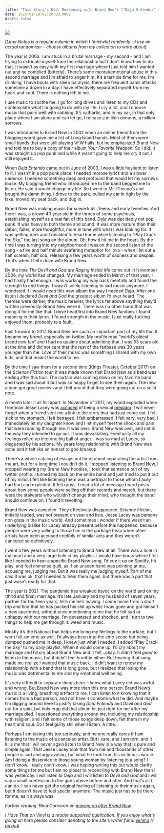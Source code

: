 ```yaml
---
title: "This Story's Old: Reckoning with Brand New's \"Deja Entendu\" in 2025"
date: 2025-01-18T02:20:00.000Z
draft: false
---
```

![](/images/upload/img_8235.jpg)

[*Liner Notes is a regular column in which I  (michele) randomly - i use an actual randomizer - choose albums from my collection to write about*]

The year is 2003. I am stuck in a brutal marriage - my second - and I am trying to extricate myself from the relationship but I don’t know how to do that. It wasn’t as easy with my first marriage where I just told him I wanted out and he complied (bitterly). There’s some mental/emotional abuse in this second marriage and I’m afraid to anger him. It’s a terrible time for me. I’m drinking, I have bouts with sleep paralysis, there are frequent panic attacks, sometime a dozen in a day. I have effectively separated myself from my heart and soul. There is nothing left in me. 

I use music to soothe me. I go for long drives and listen to my CDs and contemplate what I’m going to do with my life. I cry a lot, and I choose music that pairs well with sobbing. It’s cathartic, and in my car, in that only place where I am alone and can let go, I release a million demons, a million sorrows.

I was introduced to Brand New in 2002 when an online friend from the blogging world gave me a list of Long Island bands. Most of them were small bands that were still playing VFW halls, but he emphasized Brand New and told me to buy a copy of their album *Your Favorite Weapon*. So I did. It was straight up pop punk and while it wasn’t going to help me cry it out, I still enjoyed it. 

When *Deja Entendu* came out in June of 2003, I was a little hesitant to listen to it. I wasn’t in a pop punk place. I needed morose lyrics and a slower cadence. I needed something deep and profound that would let my sorrows loose. My blogging friend who introduced me to the band begged me to listen. He said it would change my life. So I went to Mr. Cheapo’s and bought the damn thing. I drove to the park, pulled my car in right by the lake, moved my seat back, and dug in. 

Brand New was making music for scene kids. Teens and early twenties. And here I was, a grown 40 year old in the throes of some psychosis, establishing myself as a real fan of this band. *Deja* was decidedly not pop punk. It was heavy in both theme and sound. It was more mature than their debut, fuller, more thoughtful, more in tune with what I was looking for. It was getting dark and I decided to head home while listening to “Play Crack the Sky,” the last song on the album. Oh, how it hit me in the heart. By the time I was turning into my neighborhood I was on the second listen of the song - a five and half minute seafaring metaphor for love - when I let out a half scream, half sob, releasing a few years worth of sadness and despair. That’s when I fell in love with Brand New.

By the time *The Devil and God are Raging Inside Me* came out in November 2006, my world had changed. My marriage ended in March of that year; I had finally had enough. I was working my way back mentally and found the strength to end things. I wasn’t solely listening to sad music anymore. I wondered if I would *need* this new album the way I needed *Deja.* After one listen I declared *Devil and God* the greatest album I’d  ever heard. The themes were darker, the music heavier, the lyrics far above anything they’d written previously. Brand New were *it*. There was no other band that was doing it for me like that. I dove headfirst into Brand New fandom. I found meaning in their lyrics, I found strength in the music, I just really fucking enjoyed them, probably to a fault. 

Fast forward to 2017. Brand New are such an important part of my life that it became my *brand*, especially on twitter. My profile read “world’s oldest brand new fan” and I had no qualms about admitting that. I was 53 years old at the time and did not care that the rest of the fanbase was 30 years younger than me. Love of their music was something I shared with my own kids, and that meant the world to me. 

By the time I saw them for a second time (Kings Theater, October 2017) on the *Science Fiction* tour, it was made known that Brand New as a band was ending after this tour. The curtain was coming down on my favorite band and I was sad about it but was so happy to get to see them again. The new album got great reviews and I felt proud that they were going out on a solid note. 

A month later it all fell apart. In November of 2017, my world exploded when frontman Jesse Lacey was [accused](https://www.vulture.com/2017/11/multiple-people-accuse-jesse-lacey-of-misconduct-with-minors.html) of being a sexual [predator](https://pitchfork.com/news/two-alleged-victims-of-brand-news-jesse-lacey-detail-years-of-sexual-exploitation-of-minors/). I will never forget when a friend sent me a link to the story that had just come out. I felt sick to my stomach. I felt betrayed. I felt embarrassed. I felt very, very bad. I immediately let my daughter know and I let myself feel the shock and pain that were running through me. It was over. Brand New was over, and not in the way they intended to go out. It was devastating. Eventually all my feelings rolled up into one big ball of anger. I was so mad at Lacey, so disgusted by his actions. My years long relationship with Brand New was done and it felt like an honest to god breakup. 

There’s a whole catalog of essays out there about separating the artist from the art, but for a long time I couldn’t do it. I stopped listening to Brand New, I stopped wearing my Brand New hoodies, I took that sentence out of my twitter profile. I turned my back on the entire band and just tried to put it out of my mind. I felt like listening them was a betrayal to those whom Lacey had hurt and exploited. It felt gross. I read a lot of message board posts about how some people were selling off their records and merch, but there were the stalwarts who wouldn’t change their mind, who thought the band should continue on. I found it revolting.

Brand New was canceled. They effectively disappeared. *Science Fiction*, initially lauded, was not present on year end lists. Jesse Lacey was persona non grata in the music world. And sometimes I wonder if there wasn’t an underlying dislike for Lacey already present before this happened, because people were very willing to throw him in the garbage heap when other artists have been accused credibly of similar acts and they weren’t canceled so definitively. 

I went a few years without listening to Brand New at all. There was a hole in my heart and a very large hole in my playlist. I would have bouts where I felt like I needed to hear a specific Brand New song, I’d cue it up on Spotify, hit play, and feel immense guilt, as if an unseen hand was pointing at me, accusing me, judging me. But it was really me judging myself.  Part of me said it was ok, that I needed to hear them again, but there was a part that just wasn’t ready for that.

The year is 2021. The pandemic has wreaked havoc on the world and on my (third and final) marriage. It’s late January and my husband of seven years, partner for fourteen years, tells me he’s leaving. I come home from a short trip and find that he has packed his shit up while I was gone and got himself a new apartment, without once mentioning to me that he felt sad or unhappy with our marriage. I’m devastated and shocked, and I turn to two things to help me get through it: weed and music. 

Mostly it’s the National that helps me bring my feelings to the surface, but I went full-on emo as well. I’d always been into the emo scene but being dumped pushed me in deep. I knew just what I needed. I added “Play Crack the Sky” to my daily playlist. When it would come up, I’d cry about my marriage and I’d cry about Brand New and it felt…okay. It didn’t feel *good* to listen to the music, but it didn’t feel horrible either. But hearing that song made me realize I wanted that music back. I didn’t want to renew my relationship with a band that is long gone, but I realized that losing the music was detrimental to me and my emotional well being. 

It’s very difficult to separate things here. I know what Lacey did was awful and wrong. But Brand New was more than this one person. Brand New’s music is a  living, breathing artifact to me. I can listen to it knowing that it comes from a bad person, and not have it condone what he did. And maybe I’m digging around here to justify taking *Deja Entendu* and *Devil and God*  out for a spin, but holy crap did that album hit just right for me after my marriage died. I questioned everything around me, including my relationship with religion, and I felt some of those songs deep down, felt them in my heart and soul. Do I feel guilty still when I listen. A little. 

Perhaps I am taking this too seriously, and no one really cares if I am listening to the music of a canceled artist. But I care, and I am torn, and it kills me that I will never again listen to Brand New in a way that is pure and simple again. That Jesse Lacey took that from me and thousands of other people is sad and aggravating, but what he took from his victims is worse. Am I doing a disservice to those young woman by listening to a song? I don’t know. I really don’t know. I was hoping writing this out would clarify some things for me but I am no closer to reconciling with Brand New than I was yesterday. I will listen to *Deja* and I will listen to *Devil and God* and I will say a small confession to the gods above before and after. And that’s all I can do. I can never get the original feeling of listening to their music again, but it doesn’t have to feel special anymore. The music just has to be there for me, as it always was. 

*Further reading: Nina Corcoran on [moving on after Brand New](https://www.vice.com/en/article/8xvyek/brand-new-jesse-lacey-essay?utm_source=noiseytwitterus)*

*I Have That on Vinyl is a reader supported publication. If you enjoy what's going on here please consider donating to the site's writer fund: [venmo](https://account.venmo.com/u/Michele-Catalano2659) // [paypal](https://www.paypal.com/paypalme/goingitaloneny?country.x=US&locale.x=en_US)*
